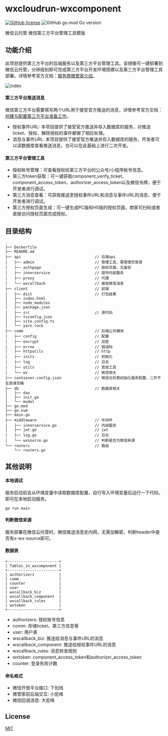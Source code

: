 # wxcloudrun-wxcomponent
[![GitHub license](https://img.shields.io/github/license/WeixinCloud/wxcloudrun-wxcomponent)](https://github.com/WeixinCloud/wxcloudrun-wxcomponent)
![GitHub go.mod Go version](https://img.shields.io/github/go-mod/go-version/WeixinCloud/wxcloudrun-wxcomponent)

微信云托管 微信第三方平台管理工具模版

## 功能介绍
此项目提供第三方平台的后端服务以及第三方平台管理工具。该镜像可一键部署到微信云托管，分钟级别即可完成第三方平台开发环境搭建以及第三方平台管理工具部署。详情参考官方文档：[服务商微管家介绍](https://developers.weixin.qq.com/doc/oplatform/Third-party_Platforms/2.0/product/management-tools.html)。

![index](https://res.wx.qq.com/op_res/BF2B0NQ2bKt-rJQL--cB3fUuCyllmnvJdFT57k786XuTE5UJQh4x8KjxiaGsg48qsqLtlP1kCZcr7E48DKq2xg)

#### 第三方平台推送消息
微信第三方平台需要填写两个URL用于接受官方推送的消息，详情参考官方文档：[创建与配置第三方平台准备工作](https://developers.weixin.qq.com/doc/oplatform/Third-party_Platforms/2.0/operation/thirdparty/prepare.html)。
- 授权事件URL: 本项目提供了接受官方推送并存入数据库的服务，对推送ticket、授权、解除授权的事件都做了相应处理。
- 消息与事件URL: 本项目提供了接受官方推送并存入数据库的服务，开发者可以读数据库查看推送消息，也可以在此基础上进行二次开发。
#### 第三方平台管理工具
- 授权帐号管理：可查看授权给第三方平台的公众号/小程序帐号信息。
- 第三方token获取：可一键获取component_verify_ticket、component_access_token、authorizer_access_token以及微信令牌，便于开发者进行调试。
- 第三方消息查看：可获取推送至授权事件URL和消息与事件URL的消息，便于开发者进行调试。
- 第三方授权页面生成：可一键生成PC版和H5版的授权页面，商家可扫码或者直接访问授权页面完成授权。

## 目录结构
```
.
├── Dockerfile
├── README.md
├── api                                 // 后端api
│   ├── admin                           // 管理工具，需管理员登录
│   ├── authpage                        // 授权页面，无鉴权
│   ├── innerservice                    // 提供内部服务
│   ├── proxy                           // 代理
│   └── wxcallback                      // 接收微信消息
├── client                              // 前端
│   ├── dist                            // 打包结果
│   ├── index.html
│   ├── node_modules
│   ├── package.json
│   ├── src                             // 源代码
│   ├── tsconfig.json
│   ├── vite.config.ts
│   └── yarn.lock
├── comm                                // 后端公共模块
│   ├── config                          // 配置
│   ├── encrypt                         // 加密
│   ├── errno                           // 错误码
│   ├── httputils                       // http
│   ├── inits                           // 初始化
│   ├── log                             // 日志
│   ├── utils                           // 其他工具
│   └── wx                              // 微信相关
├── container.config.json               // 微信云托管初始化服务配置，二开不生效请忽略
├── db                                  // 数据库相关
│   ├── dao
│   ├── init.go
│   └── model
├── go.mod
├── go.sum
├── main.go
├── middleware                          // 中间件
│   ├── innerservice.go                 // 内部服务
│   ├── jwt.go                          // jwt
│   ├── log.go                          // 日志
│   └── wxsource.go                     // 判断是否为微信来源
└── routers                             // 路由
    └── routers.go

```

## 其他说明
#### 本地调试
服务启动前会从环境变量中读取数据库配置，自行写入环境变量后运行一下代码，即可在本地启动服务。
```
go run main
```

#### 判断微信来源
服务部署在微信云托管时，微信推送消息走内网，无需加解密，判断header中是否有x-wx-source即可。

#### 数据表
```
+-----------------------+
| Tables_in_wxcomponent |
+-----------------------+
| authorizers           |
| comm                  |
| counter               |
| user                  |
| wxcallback_biz        |
| wxcallback_component  |
| wxcallback_rules      |
| wxtoken               |
+-----------------------+
```
- authorizers: 授权账号信息
- comm: 存储ticket、第三方信息等
- user: 用户表
- wxcallback_biz: 推送给消息与事件URL的消息
- wxcallback_component: 推送给授权事件URL的消息
- wxcallback_rules: 消息转发规则
- wxtoken: component_access_token和authorizer_access_token
- counter: 登录失败计数
#### 命名格式
- 微信开放平台接口: 下划线
- 微管家前后端交互: 小驼峰
- 微信回调消息: 大驼峰

## License

[MIT](./LICENSE)
